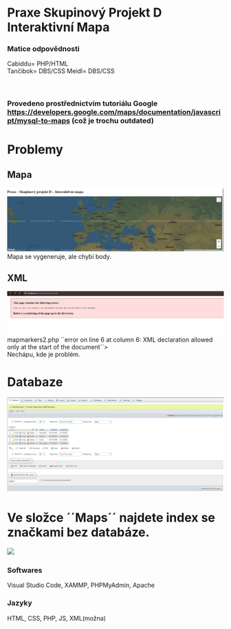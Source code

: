 
# Praxe Skupinový Projekt D Interaktivní Mapa 
### Matice odpovědnosti
 Cabiddu= PHP/HTML <br>
 Tančibok= DBS/CSS
 Meidl= DBS/CSS <br>
  <br>
  <br>
### Provedeno prostřednictvím tutoriálu Google <br>https://developers.google.com/maps/documentation/javascript/mysql-to-maps (což je trochu outdated)

# Problemy

## Mapa

![](mapa.JPG)
Mapa se vygeneruje, ale chybí body.

## XML

![](error.jpg)
mapmarkers2.php ´´error on line 6 at column 6: XML declaration allowed only at the start of the document´´> <br>
Nechápu, kde je problém.

# Databaze

![](database.JPG)

# Ve složce ´´Maps´´ najdete index se značkami bez databáze.
![](/Maps/map.JPG)

### Softwares
Visual Studio Code, XAMMP, PHPMyAdmin, Apache

### Jazyky
HTML, CSS, PHP, JS, XML(možna)

